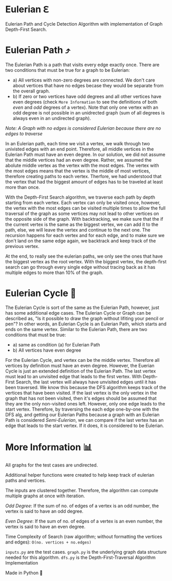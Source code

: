 # Eulerian ℇ

Eulerian Path and Cycle Detection Algorithm with implementation of Graph Depth-First Search.

# Eulerian Path ⤴️
The Eulerian Path is a path that visits every edge exactly once. There are two conditions that must be true for a graph to be Eulerian:
  - a) All vertices with non-zero degrees are connected. We don't care about vertices that have no edges becase they would be separate from the overall graph.
 -  b) If zero or two vertices have odd degrees and all other vertices have even degrees (check `More Information` to see the definitions of both *even* and *odd* degrees of a vertex). Note that only one vertex with an odd degree is not possible in an unidrected graph (sum of all degrees is always even in an undirected graph).
 
*Note: A Graph with no edges is considered Eulerian because there are no edges to traverse*

In an Eulerian path, each time we visit a vertex, we walk through two univisted edges with an end point. Therefore, all middle vertices in the Eulerian Path must have an even degree. In our solution, we did not assume that the middle vertices had an even degree. Rather, we assumed the abolute middle vertex as the vertex with the most edges. The vertex with the most edges means that the vertex is the middle of most vertices, therefore creating paths to each vertex. Therfore, we had understood that the vertex that had the biggest amount of edges has to be traveled at least more than once. 

With the Depth-First Search algorithm, we traverse each path by depth starting from each vertex. Each vertex can only be visited once, however, the vertex with the most edges can be visited multiple times to allow the full traversal of the graph as some vertices may not lead to other vertices on the opposite side of the graph. With backtracking, we make sure that the if the current vertex is the same as the biggest vertex, we can add it to the path, else, we will leave the vertex and continue to the next one. The recursion happens for each vertex and for each edge, and to make sure we don't land on the same edge again, we backtrack and keep track of the previous vertex. 

At the end, to really see the eulerian paths, we only see the ones that have the biggest vertex as the root vertex. With the biggest vertex, the depth-first search can go through every single edge without tracing back as it has multiple edges to more than 10% of the graph. 

# Eulerian Cycle 🔄

The Eulerian Cycle is sort of the same as the Eulerian Path, however, just has some additional edge cases. The Eulerian Cycle or Graph can be described as, "Is it possible to draw the graph without lifiting your pencil or pen"? In other words, an Eulerian Cycle is an Eulerian Path, which starts and ends on the same vertex. Similar to the Eulerian Path, there are two conditions that must be true:
 - a) same as condition (a) for Eulerian Path 
 - b) All vertices have even degree

For the Eulerian Cycle, and vertex can be the middle vertex. Therefore all vertices by definition must have an even degree. However, the Euerian Cycle is just an extended definition of the Eulerian Path. The last vertex must lead to an unvisited edge that leads to the first vertex. With Depth-First Search, the last vertex will always have unvisited edges until it has been traversed. We know this because the DFS algorithm keeps track of the vertices that have been visited. If the last vertex is the only vertex in the graph that has not been visited, then it's edges should be assumed that they are the only non-visited ones left. However, only one edge leads to the start vertex. Therefore, by traversing the each edge one-by-one with the DFS alg, and getting our Eulerian Paths because a graph with an Eulerian Path is considered *Semi-Eulerian*, we can compare if the last vertex has an edge that leads to the start vertex. If it does, it is considered to be Eulerian.


# More Information 📊

All graphs for the test cases are undirected.

Additional helper functions were created to help keep track of eulerian paths and vertices. 

The inputs are clustered together. Therefore, the algorithm can compute multiple graphs at once with iteration.

*Odd Degree*: If the sum of no. of edges of a vertex is an odd number, the vertex is said to have an odd degree.

*Even Degree*: If the sum of no. of edges of a vertex is an even number, the vertex is said to have an even degree.

Time Complexity of Search (raw algorithm; without formatting the vertices and edges): `O(no. vertices + no.edges)`

`inputs.py` are the test cases.
`graph.py` is the underlying graph data structure needed for this algorithm.
`dfs.py` is the Depth-First-Traversal Algorithm Implementation

Made in Python 🐍

